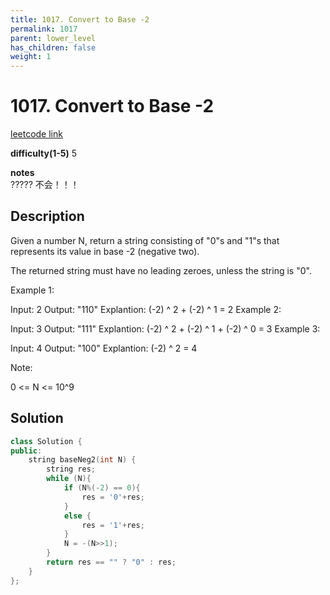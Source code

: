 ```yaml
---
title: 1017. Convert to Base -2
permalink: 1017
parent: lower_level
has_children: false
weight: 1
---
```

# 1017. Convert to Base -2
[leetcode link](https://leetcode.com/problems/convert-to-base-2/)

**difficulty(1-5)** 
5

**notes**   
????? 不会！！！

## Description

Given a number N, return a string consisting of "0"s and "1"s that represents its value in base -2 (negative two).

The returned string must have no leading zeroes, unless the string is "0".

 

Example 1:

Input: 2
Output: "110"
Explantion: (-2) ^ 2 + (-2) ^ 1 = 2
Example 2:

Input: 3
Output: "111"
Explantion: (-2) ^ 2 + (-2) ^ 1 + (-2) ^ 0 = 3
Example 3:

Input: 4
Output: "100"
Explantion: (-2) ^ 2 = 4
 

Note:

0 <= N <= 10^9



## Solution
```c++
class Solution {
public:
    string baseNeg2(int N) {
        string res;
        while (N){
            if (N%(-2) == 0){
                res = '0'+res;
            }
            else {
                res = '1'+res;
            }
            N = -(N>>1);
        }
        return res == "" ? "0" : res;
    }
};
```

<!-- 
Default label
{: .label }

Blue label
{: .label .label-blue }

Stable
{: .label .label-green }

New release
{: .label .label-purple }

Coming soon
{: .label .label-yellow }

Deprecated
{: .label .label-red } -->
